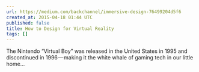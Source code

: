 ```yaml
---
url: https://medium.com/backchannel/immersive-design-76499204d5f6
created_at: 2015-04-18 01:44 UTC
published: false
title: How to Design for Virtual Reality
tags: []
---
```


The Nintendo “Virtual Boy” was released in the United States in 1995 and discontinued in 1996 — making it the white whale of gaming tech in our little home…
